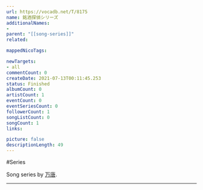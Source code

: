 ```yaml
---
url: https://vocadb.net/T/8175
name: 銘酒探偵シリーズ
additionalNames: 
- 
parent: "[[song-series]]"
related:

mappedNicoTags:

newTargets:
- all
commentCount: 0
createDate: 2021-07-13T00:11:45.253
status: Finished
albumCount: 0
artistCount: 1
eventCount: 0
eventSeriesCount: 0
followerCount: 1
songListCount: 0
songCount: 1
links: 

picture: false
descriptionLength: 49
---
```


#Series

Song series by [万唐](https://vocadb.net/Ar/92491).

---


